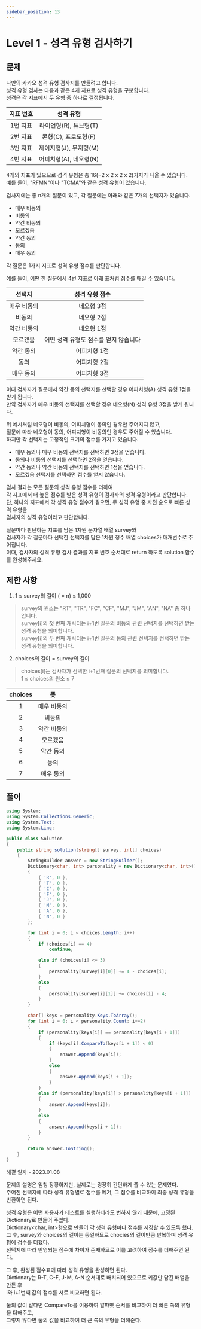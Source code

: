 ```yaml
---
sidebar_position: 13
---
```


# Level 1 - 성격 유형 검사하기

## 문제

나만의 카카오 성격 유형 검사지를 만들려고 합니다. <br/>
성격 유형 검사는 다음과 같은 4개 지표로 성격 유형을 구분합니다. <br/>
성격은 각 지표에서 두 유형 중 하나로 결정됩니다.<br/>

| 지표 번호 |        성격 유형       |
|:---------:|:----------------------:|
|  1번 지표 | 라이언형(R), 튜브형(T) |
|  2번 지표 | 콘형(C), 프로도형(F)   |
|  3번 지표 | 제이지형(J), 무지형(M) |
|  4번 지표 | 어피치형(A), 네오형(N) |

4개의 지표가 있으므로 성격 유형은 총 16(=2 x 2 x 2 x 2)가지가 나올 수 있습니다. <br/>
예를 들어, "RFMN"이나 "TCMA"와 같은 성격 유형이 있습니다.

검사지에는 총 n개의 질문이 있고, 각 질문에는 아래와 같은 7개의 선택지가 있습니다.<br/>

* 매우 비동의
* 비동의
* 약간 비동의
* 모르겠음
* 약간 동의
* 동의
* 매우 동의

각 질문은 1가지 지표로 성격 유형 점수를 판단합니다.

예를 들어, 어떤 한 질문에서 4번 지표로 아래 표처럼 점수를 매길 수 있습니다.

|    선택지   |             성격 유형 점수            |
|:-----------:|:-------------------------------------:|
| 매우 비동의 | 네오형 3점                            |
|    비동의   | 네오형 2점                            |
| 약간 비동의 | 네오형 1점                            |
|   모르겠음  | 어떤 성격 유형도 점수를 얻지 않습니다 |
|  약간 동의  | 어피치형 1점                          |
|     동의    | 어피치형 2점                          |
|  매우 동의  | 어피치형 3점                          |

이때 검사자가 질문에서 약간 동의 선택지를 선택할 경우 어피치형(A) 성격 유형 1점을 받게 됩니다. <br/>
만약 검사자가 매우 비동의 선택지를 선택할 경우 네오형(N) 성격 유형 3점을 받게 됩니다.

위 예시처럼 네오형이 비동의, 어피치형이 동의인 경우만 주어지지 않고, <br/>
질문에 따라 네오형이 동의, 어피치형이 비동의인 경우도 주어질 수 있습니다.<br/>
하지만 각 선택지는 고정적인 크기의 점수를 가지고 있습니다.

* 매우 동의나 매우 비동의 선택지를 선택하면 3점을 얻습니다.
* 동의나 비동의 선택지를 선택하면 2점을 얻습니다.
* 약간 동의나 약간 비동의 선택지를 선택하면 1점을 얻습니다.
* 모르겠음 선택지를 선택하면 점수를 얻지 않습니다.

검사 결과는 모든 질문의 성격 유형 점수를 더하여 <br/>
각 지표에서 더 높은 점수를 받은 성격 유형이 검사자의 성격 유형이라고 판단합니다. <br/>
단, 하나의 지표에서 각 성격 유형 점수가 같으면, 두 성격 유형 중 사전 순으로 빠른 성격 유형을 <br/>
검사자의 성격 유형이라고 판단합니다.

질문마다 판단하는 지표를 담은 1차원 문자열 배열 survey와 <br/>
검사자가 각 질문마다 선택한 선택지를 담은 1차원 정수 배열 choices가 매개변수로 주어집니다. <br/>
이때, 검사자의 성격 유형 검사 결과를 지표 번호 순서대로 return 하도록 solution 함수를 완성해주세요.

## 제한 사항

1. 1 ≤ survey의 길이 ( = n) ≤ 1,000
> survey의 원소는 "RT", "TR", "FC", "CF", "MJ", "JM", "AN", "NA" 중 하나입니다.<br/>
> survey[i]의 첫 번째 캐릭터는 i+1번 질문의 비동의 관련 선택지를 선택하면 받는 성격 유형을 의미합니다.<br/>
> survey[i]의 두 번째 캐릭터는 i+1번 질문의 동의 관련 선택지를 선택하면 받는 성격 유형을 의미합니다.<br/>

2. choices의 길이 = survey의 길이
> choices[i]는 검사자가 선택한 i+1번째 질문의 선택지를 의미합니다.<br/>
> 1 ≤ choices의 원소 ≤ 7<br/>

| choices |      뜻     |
|:-------:|:-----------:|
|    1    | 매우 비동의 |
|    2    | 비동의      |
|    3    | 약간 비동의 |
|    4    | 모르겠음    |
|    5    | 약간 동의   |
|    6    | 동의        |
|    7    | 매우 동의   |

## 풀이

```c#
using System;
using System.Collections.Generic;
using System.Text;
using System.Linq;

public class Solution
{
    public string solution(string[] survey, int[] choices)
    {
        StringBuilder answer = new StringBuilder();
        Dictionary<char, int> personality = new Dictionary<char, int>()
        {
            { 'R', 0 },
            { 'T', 0 },
            { 'C', 0 },
            { 'F', 0 },
            { 'J', 0 },
            { 'M', 0 },
            { 'A', 0 },
            { 'N', 0 }
        };

        for (int i = 0; i < choices.Length; i++)
        {   
            if (choices[i] == 4)
                continue;

            else if (choices[i] <= 3)
            {
                personality[survey[i][0]] += 4 - choices[i];
            }
            else
            {
                personality[survey[i][1]] += choices[i] - 4;
            }
        }

        char[] keys = personality.Keys.ToArray();
        for (int i = 0; i < personality.Count; i+=2)
        {
            if (personality[keys[i]] == personality[keys[i + 1]])
            {
                if (keys[i].CompareTo(keys[i + 1]) < 0)
                {
                    answer.Append(keys[i]);
                }
                else
                {
                    answer.Append(keys[i + 1]);
                }
            }
            else if (personality[keys[i]] > personality[keys[i + 1]])
            {
                answer.Append(keys[i]);
            }
            else
            {
                answer.Append(keys[i + 1]);
            }
        }

        return answer.ToString();
    }
}
```

해결 일자 - 2023.01.08

문제의 설명은 엄청 장황하지만, 실제로는 굉장히 간단하게 풀 수 있는 문제였다.<br/>
주어진 선택지에 따라 성격 유형별로 점수를 메겨, 그 점수를 비교하여 최종 성격 유형을 반환하면 된다.

성격 유형은 어떤 사용자가 테스트를 실행하더라도 변하지 않기 때문에, 고정된 Dictionary로 만들어 주었다.<br/>
Dictionary<char, int>형으로 만들어 각 성격 유형마다 점수를 저장할 수 있도록 했다.<br/>
그 후, survey와 choices의 길이는 동일하므로 chocies의 길이만큼 반복하며 성격 유형에 점수를 더했다.<br/>
선택지에 따라 반영되는 점수에 차이가 존재하므로 이를 고려하여 점수를 더해주면 된다.

그 후, 완성된 점수표에 따라 성격 유형을 완성하면 된다.<br/>
Dictionary는 R-T, C-F, J-M, A-N 순서대로 배치되어 있으므로 키값만 담긴 배열을 만든 후 <br/>
i와 i+1번째 값의 점수를 서로 비교하면 된다.

둘의 값이 같다면 CompareTo를 이용하여 알파벳 순서를 비교하여 더 빠른 쪽의 유형을 더해주고,<br/>
그렇지 않다면 둘의 값을 비교하여 더 큰 쪽의 유형을 더해준다.